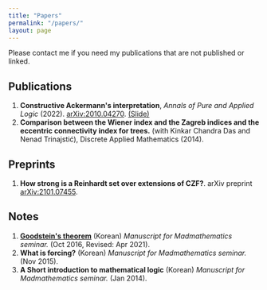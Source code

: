 ```yaml
---
title: "Papers"
permalink: "/papers/"
layout: page
---
```


Please contact me if you need my publications that are not published or linked.

Publications
------------

1. **Constructive Ackermann's interpretation**, *Annals of Pure and Applied Logic* (2022). [arXiv:2010.04270](http://arxiv.org/abs/2010.04270). [(Slide)](../files/Jeon_20210214_slide.pdf)
1. **Comparison between the Wiener index and the Zagreb indices and the eccentric connectivity index for trees.** (with Kinkar Chandra Das and Nenad Trinajstić), Discrete Applied Mathematics (2014).

Preprints
------------

1. **How strong is a Reinhardt set over extensions of CZF?**. arXiv preprint [arXiv:2101.07455](https://arxiv.org/abs/2101.07455).

Notes
------------

1. [**Goodstein's theorem**](../files/Goodstein.pdf) (Korean) *Manuscript for Madmathematics seminar.* (Oct 2016, Revised: Apr 2021).
1. **What is forcing?** (Korean) *Manuscript for Madmathematics seminar.* (Nov 2015).
1. **A Short introduction to mathematical logic** (Korean) *Manuscript for Madmathematics seminar.* (Jan 2014).